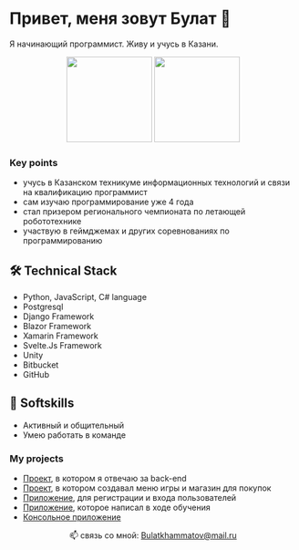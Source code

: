# Привет, меня зовут Булат 👋
Я начинающий программист. Живу и учусь в Казани.
<p align='center'>
   <a href="https://github-readme-stats.vercel.app/api?username=RedBull-energy&show_icons=true&count_private=true">
       <img height=150 src="https://github-readme-stats.vercel.app/api?username=RedBull-energy&show_icons=true&count_private=true"/></a>
   <a href="https://github.com/RedBull-energy/github-readme-stats">
       <img height=150 src="https://github-readme-stats.vercel.app/api/top-langs/?username=RedBull-energy&layout=compact"/></a>
</p>

### Key points
* учусь в Казанском техникуме информационных технологий и связи на квалификацию программист 
* сам изучаю программирование уже 4 года
* стал призером регионального чемпионата по летающей робототехнике
* участвую в геймджемах и других соревнованиях по программированию

## 🛠 Technical Stack
* Python, JavaScript, C# language
* Postgresql
* Django Framework
* Blazor Framework
* Xamarin Framework
* Svelte.Js Framework
* Unity
* Bitbucket
* GitHub

## 🧐 Softskills
* Активный и общительный
* Умею работать в команде

### My projects
* [Проект](https://github.com/RedBull-energy/projects), в котором я отвечаю за back-end
* [Проект](https://github.com/RedBull-energy/GameShop), в котором создавал меню игры и магазин для покупок
* [Приложение](https://github.com/RedBull-energy/LoginApp), для регистрации и входа пользователей
* [Приложение](https://github.com/RedBull-energy/app), которое написал в ходе обучения
* [Консольное приложение](https://github.com/RedBull-energy/console_app)


<p align='center'>
   📫 связь со мной: <a href='mailto:Bulatkhammatov@mail.ru'>Bulatkhammatov@mail.ru</a>
</p>

